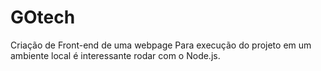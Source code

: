 # GOtech
Criação de Front-end de uma webpage
Para execução do projeto em um ambiente local é interessante rodar com o Node.js.
